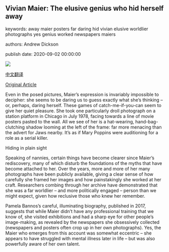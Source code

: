 ## Vivian Maier: The elusive genius who hid herself away

keywords: away maier posters far daring hid vivian elusive worldlier photographs yes genius worked newspapers maiers

authors: Andrew Dickson

publish date: 2020-09-02 00:00:00

![](https://ychef.files.bbci.co.uk/live/624x351/p08q9r69.jpg)

[中文翻译](Vivian%20Maier%3A%20The%20elusive%20genius%20who%20hid%20herself%20away_zh.md)

[Original Article](https://www.bbc.com/culture/article/20200902-vivian-maier-the-elusive-genius-who-hid-herself-away)

Even in the posed pictures, Maier’s expression is invariably impossible to decipher: she seems to be daring us to guess exactly what she’s thinking – or, perhaps, daring herself. These games of catch-me-if-you-can seem to give her quiet pleasure. She took one particularly droll photograph on a station platform in Chicago in July 1978, facing towards a line of movie posters pasted to the wall. All we see of her is a hat-wearing, hand-bag-clutching shadow looming at the left of the frame: far more menacing than the advert for Jaws nearby. It’s as if Mary Poppins were auditioning for a role as a serial killer.

Hiding in plain sight

Speaking of nannies, certain things have become clearer since Maier’s rediscovery, many of which disturb the foundations of the myths that have become attached to her. Over the years, more and more of her many photographs have been publicly available, giving a clear sense of how carefully she framed her images and how painstakingly she worked at her craft. Researchers combing through her archive have demonstrated that she was a far worldlier – and more politically engaged – person than we might expect, given how reclusive those who knew her remember.

Pamela Bannos’s careful, illuminating biography, published in 2017, suggests that while Maier didn’t have any professional training that we know of, she visited exhibitions and had a sharp eye for other people’s image-making, as revealed by the newspapers she obsessively collected (newspapers and posters often crop up in her own photographs). Yes, the Maier who emerges from this account was somewhat eccentric – she appears to have struggled with mental illness later in life – but was also powerfully aware of her own talent.